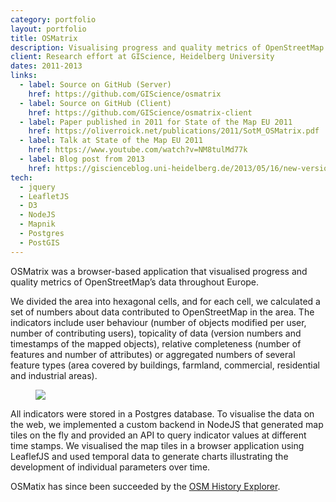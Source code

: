 ```yaml
---
category: portfolio
layout: portfolio
title: OSMatrix
description: Visualising progress and quality metrics of OpenStreetMap
client: Research effort at GIScience, Heidelberg University
dates: 2011-2013
links:
  - label: Source on GitHub (Server)
    href: https://github.com/GIScience/osmatrix
  - label: Source on GitHub (Client)
    href: https://github.com/GIScience/osmatrix-client
  - label: Paper published in 2011 for State of the Map EU 2011
    href: https://oliverroick.net/publications/2011/SotM_OSMatrix.pdf
  - label: Talk at State of the Map EU 2011
    href: https://www.youtube.com/watch?v=NM8tulMd77k
  - label: Blog post from 2013
    href: https://giscienceblog.uni-heidelberg.de/2013/05/16/new-version-of-osmatrix/
tech:
  - jquery
  - LeafletJS
  - D3
  - NodeJS
  - Mapnik
  - Postgres
  - PostGIS
---
```


OSMatrix was a browser-based application that visualised progress and quality metrics of OpenStreetMap’s data throughout Europe.

We divided the area into hexagonal cells, and for each cell, we calculated a set of numbers about data contributed to OpenStreetMap in the area. The indicators include user behaviour (number of objects modified per user, number of contributing users), topicality of data (version numbers and timestamps of the mapped objects), relative completeness (number of features and number of attributes) or aggregated numbers of several feature types (area covered by buildings, farmland, commercial, residential and industrial areas).

<figure>
  <img src="/img/osmatrix_big.png">
</figure>

All indicators were stored in a Postgres database. To visualise the data on the web, we implemented a custom backend in NodeJS that generated map tiles on the fly and provided an API to query indicator values at different time stamps. We visualised the map tiles in a browser application using LeaflefJS and used temporal data to generate charts illustrating the development of individual parameters over time.

OSMatix has since been succeeded by the [OSM History Explorer](https://hex.ohsome.org/).
